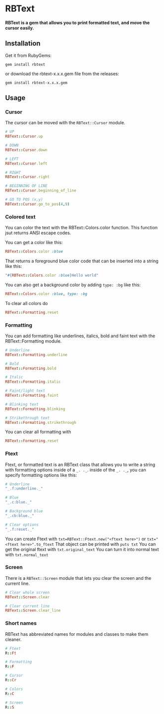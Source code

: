 # RBText
#### RBText is a gem that allows you to print formatted text, and move the cursor easily.

## Installation
Get it from RubyGems:
```
gem install rbtext
```

or download the rbtext-x.x.x.gem file from the releases:
```
gem install rbtext-x.x.x.gem
```

## Usage

### Cursor
The cursor can be moved with the `RBText::Cursor` module.

```rb
# UP
RBText::Cursor.up

# DOWN
RBText::Cursor.down

# LEFT
RBText::Cursor.left

# RIGHT
RBText::Cursor.right

# BEGINNING OF LINE
RBText::Cursor.beginning_of_line

# GO TO POS (x,y)
RBText::Cursor.go_to_pos(4,9)
```

### Colored text
You can color the text with the RBText::Colors.color function. This function jsut returns ANSI escape codes.

You can get a color like this:
```rb
RBText::Colors.color :blue
```
That returns a foreground blue color code that can be inserted into a string like this:
```rb
"#{RBText::Colors.color :blue}Hello world"
```
You can also get a background color by adding `type: :bg` like this:
```rb
RBText::Colors.color :blue, type: :bg
```

To clear all colors do
```rb
RBText::Formatting.reset
```

### Formatting
You can add formatting like underlines, italics, bold and faint text with the RBText::Formatting module.

```rb
# Underline
RBText::Formatting.underline

# Bold
RBText::Formatting.bold

# Italic
RBText::Formatting.italic

# Faint/light text
RBText::Formatting.faint

# Blinking text
RBText::Formatting.blinking

# Strikethrough text
RBText::Formatting.strikethrough
```

You can clear all formatting with
```rb
RBText::Formatting.reset
```

### Ftext
Ftext, or formatted text is an RBText class that allows you to write a string with formatting options inside of a `_. ._`.
inside of the `_. ._`, you can specify formatting options like this:
```rb
# Underline
"_.f:underline._"

# Blue
"_.c:blue._"

# Background blue
"_.cb:blue._"

# Clear options
"_.f:reset._"
```

You can create Ftext with `txt=RBText::Ftext.new("<ftext here>")` or `txt="<ftext here>".to_ftext`
That object can be printed with `puts txt`
You can get the original ftext with `txt.original_text`
You can turn it into normal text with `txt.normal_text`

### Screen
There is a `RBText::Screen` module that lets you clear the screen and the current line.
```rb
# Clear whole screen
RBText::Screen.clear

# Clear current line
RBText::Screen.clear_line
```

### Short names
RBText has abbreviated names for modules and classes to make them cleaner.
```rb
# Ftext
R::Ft

# Formatting
R::F

# Cursor
R::Cr

# Colors
R::C

# Screen
R::S
```
